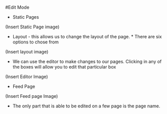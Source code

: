 #Edit Mode

* Static Pages

(Insert Static Page image)

* Layout - this allows us to change the layout of the page.
      * There are six options to chose from

(Insert layout image)

* We can use the editor to make changes to our pages.  Clicking in any of the boxes will allow you to edit that particular box  

(Insert Editor Image)

* Feed Page

(Insert Feed page Image)

* The only part that is able to be edited on a few page is the page name.
